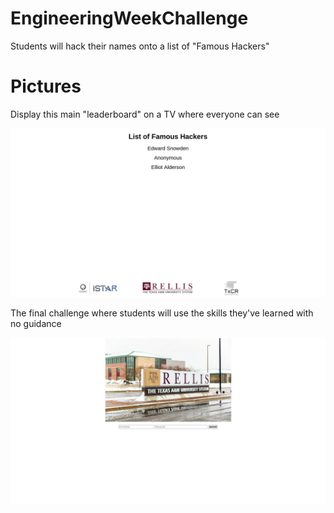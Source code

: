 # EngineeringWeekChallenge

Students will hack their names onto a list of "Famous Hackers"

# Pictures

Display this main "leaderboard" on a TV where everyone can see

![List of Famous Hackers](pic1.png)

The final challenge where students will use the skills they've learned with no guidance

![Final Challenge](pic2.png)
